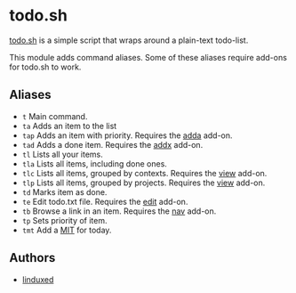 todo.sh
=======

[todo.sh][1] is a simple script that wraps around a plain-text todo-list.

This module adds command aliases. Some of these aliases require add-ons for
todo.sh to work.

Aliases
-------

  - `t` Main command.
  - `ta` Adds an item to the list
  - `tap` Adds an item with priority. Requires the [adda][2] add-on.
  - `tad` Adds a done item. Requires the [addx][2] add-on.
  - `tl` Lists all your items.
  - `tla` Lists all items, including done ones.
  - `tlc` Lists all items, grouped by contexts. Requires the [view][3] add-on.
  - `tlp` Lists all items, grouped by projects. Requires the [view][3] add-on.
  - `td` Marks item as done.
  - `te` Edit todo.txt file. Requires the [edit][4] add-on.
  - `tb` Browse a link in an item. Requires the [nav][5] add-on.
  - `tp` Sets priority of item.
  - `tmt` Add a [MIT][6] for today.

Authors
-------

  - [linduxed](https://github.com/linduxed)

[1]: http://todotxt.com/
[2]: https://github.com/ginatrapani/todo.txt-cli/wiki/Todo.sh-Add-on-Directory#add-and-do--add-and-pri-in-one-step
[3]: https://github.com/ginatrapani/todo.txt-cli/wiki/Todo.sh-Add-on-Directory#view-summarized-todo-items-report
[4]: https://github.com/ginatrapani/todo.txt-cli/wiki/Todo.sh-Add-on-Directory#edit-open-in-text-editor
[5]: https://github.com/ginatrapani/todo.txt-cli/wiki/Todo.sh-Add-on-Directory#nav-open-items-url-in-browser
[6]: https://github.com/ginatrapani/todo.txt-cli/wiki/Todo.sh-Add-on-Directory#mit-most-important-task
